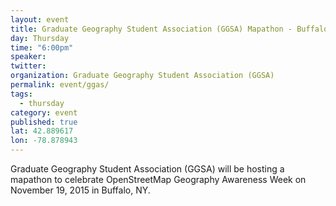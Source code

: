 ```yaml
---
layout: event
title: Graduate Geography Student Association (GGSA) Mapathon - Buffalo, NY
day: Thursday
time: "6:00pm"
speaker: 
twitter: 
organization: Graduate Geography Student Association (GGSA) 
permalink: event/ggas/
tags: 
  - thursday
category: event
published: true
lat: 42.889617
lon: -78.878943
---
```


Graduate Geography Student Association (GGSA) will be hosting a mapathon to celebrate OpenStreetMap Geography Awareness Week on November 19, 2015 in Buffalo, NY.
